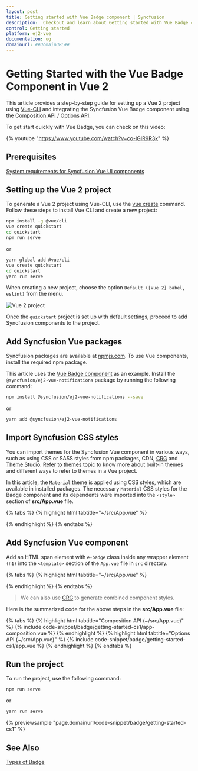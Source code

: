 ```yaml
---
layout: post
title: Getting started with Vue Badge component | Syncfusion
description:  Checkout and learn about Getting started with Vue Badge component of Syncfusion Essential JS 2 and more details.
control: Getting started 
platform: ej2-vue
documentation: ug
domainurl: ##DomainURL##
---
```


# Getting Started with the Vue Badge Component in Vue 2

This article provides a step-by-step guide for setting up a Vue 2 project using [Vue-CLI](https://cli.vuejs.org/) and integrating the Syncfusion Vue Badge component using the [Composition API](https://vuejs.org/guide/introduction.html#composition-api) / [Options API](https://vuejs.org/guide/introduction.html#options-api).

To get start quickly with Vue Badge, you can check on this video:

{% youtube "https://www.youtube.com/watch?v=co-IGIR9R3k" %}

## Prerequisites

[System requirements for Syncfusion Vue UI components](https://ej2.syncfusion.com/vue/documentation/system-requirements/)

## Setting up the Vue 2 project

To generate a Vue 2 project using Vue-CLI, use the [vue create](https://cli.vuejs.org/#getting-started) command. Follow these steps to install Vue CLI and create a new project:

```bash
npm install -g @vue/cli
vue create quickstart
cd quickstart
npm run serve
```

or

```bash
yarn global add @vue/cli
vue create quickstart
cd quickstart
yarn run serve
```

When creating a new project, choose the option `Default ([Vue 2] babel, eslint)` from the menu.

![Vue 2 project](../appearance/images/vue2-terminal.png)

Once the `quickstart` project is set up with default settings, proceed to add Syncfusion components to the project.

## Add Syncfusion Vue packages

Syncfusion packages are available at [npmjs.com](https://www.npmjs.com/search?q=ej2-vue). To use Vue components, install the required npm package.

This article uses the [Vue Badge component](https://www.syncfusion.com/vue-components/vue-badge) as an example. Install the `@syncfusion/ej2-vue-notifications` package by running the following command:

```bash
npm install @syncfusion/ej2-vue-notifications --save
```
or

```bash
yarn add @syncfusion/ej2-vue-notifications
```

## Import Syncfusion CSS styles

You can import themes for the Syncfusion Vue component in various ways, such as using CSS or SASS styles from npm packages, CDN, [CRG](https://ej2.syncfusion.com/javascript/documentation/common/custom-resource-generator/) and [Theme Studio](https://ej2.syncfusion.com/vue/documentation/appearance/theme-studio/). Refer to [themes topic](https://ej2.syncfusion.com/vue/documentation/appearance/theme/) to know more about built-in themes and different ways to refer to themes in a Vue project.

In this article, the `Material` theme is applied using CSS styles, which are available in installed packages. The necessary `Material` CSS styles for the Badge component and its dependents were imported into the `<style>` section of **src/App.vue** file.

{% tabs %}
{% highlight html tabtitle="~/src/App.vue" %}

<style>
  @import "../node_modules/@syncfusion/ej2-base/styles/material.css";
  @import "../node_modules/@syncfusion/ej2-notifications/styles/material.css";
</style>

{% endhighlight %}
{% endtabs %}

## Add Syncfusion Vue component

Add an HTML span element with `e-badge` class inside any wrapper element `(h1)` into the `<template>` section of the `App.vue` file in `src` directory.

{% tabs %}
{% highlight html tabtitle="~/src/App.vue" %}

<template>
    <div id="app">
        <h1>Badge Component <span class="e-badge">New</span></h1>
    </div>
</template>

{% endhighlight %}
{% endtabs %}

> We can also use [CRG](https://crg.syncfusion.com/) to generate combined component styles.

Here is the summarized code for the above steps in the **src/App.vue** file:

{% tabs %}
{% highlight html tabtitle="Composition API (~/src/App.vue)" %}
{% include code-snippet/badge/getting-started-cs1/app-composition.vue %}
{% endhighlight %}
{% highlight html tabtitle="Options API (~/src/App.vue)" %}
{% include code-snippet/badge/getting-started-cs1/app.vue %}
{% endhighlight %}
{% endtabs %}
        
## Run the project

To run the project, use the following command:

```bash
npm run serve
```

or

```bash
yarn run serve
```

{% previewsample "page.domainurl/code-snippet/badge/getting-started-cs1" %}

## See Also

[Types of Badge](./types)